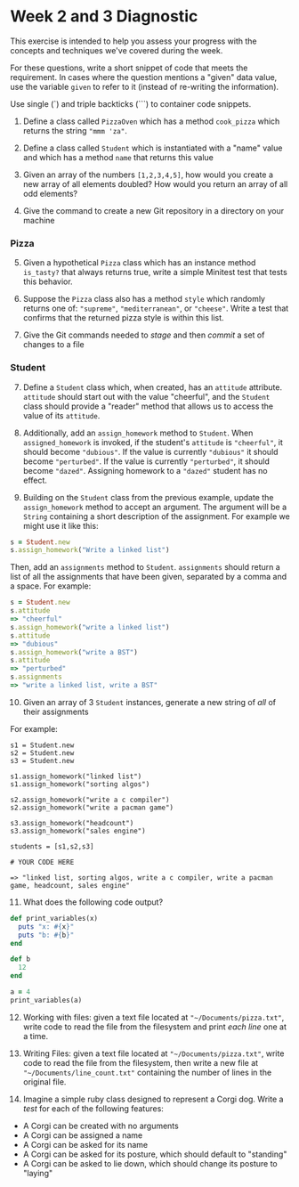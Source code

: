 # Week 2 and 3 Diagnostic

This exercise is intended to help you assess your progress with the concepts and techniques we've covered during the week.

For these questions, write a short snippet of code that meets the requirement. In cases where the question mentions a "given" data value, use the variable `given` to refer to it (instead of re-writing the information).

Use single (\`) and triple backticks (\`\`\`) to container code snippets.

1.  Define a class called `PizzaOven` which has a method `cook_pizza` which returns the string `"mmm 'za"`.

2.  Define a class called `Student` which is instantiated with a "name" value and which has a method `name` that returns this value

3.  Given an array of the numbers `[1,2,3,4,5]`, how would you create a new array of all elements doubled? How would you return an array of all odd elements?

4.  Give the command to create a new Git repository in a directory on your machine

### Pizza

5.  Given a hypothetical `Pizza` class which has an instance method `is_tasty?` that always returns true, write a simple Minitest test that tests this behavior.

6.  Suppose the `Pizza` class also has a method `style` which randomly returns one of: `"supreme"`, `"mediterranean"`, or `"cheese"`. Write a test that confirms that the returned pizza style is within this list.

6.  Give the Git commands needed to *stage* and then *commit* a set of changes to a file

### Student

7.  Define a `Student` class which, when created, has an `attitude` attribute.
`attitude` should start out with the value "cheerful", and the `Student` class should provide a "reader" method that allows us to access the value of its `attitude`.

8.  Additionally, add an `assign_homework` method to `Student`. When `assigned_homework` is invoked, if the student's `attitude` is `"cheerful"`, it should become `"dubious"`. If the value is currently `"dubious"` it should become `"perturbed"`. If the value is currently `"perturbed"`, it should become `"dazed"`. Assigning homework to a `"dazed"` student has no effect.

9.  Building on the `Student` class from the previous example, update the `assign_homework` method to accept an argument. The argument will be a `String` containing a short description of the assignment. For example we might use it like this:

```ruby
s = Student.new
s.assign_homework("Write a linked list")
```

Then, add an `assignments` method to `Student`. `assignments` should return a list of all the assignments that have been given, separated by a comma and a space. For example:

```ruby
s = Student.new
s.attitude
=> "cheerful"
s.assign_homework("write a linked list")
s.attitude
=> "dubious"
s.assign_homework("write a BST")
s.attitude
=> "perturbed"
s.assignments
=> "write a linked list, write a BST"
```

10. Given an array of 3 `Student` instances, generate a new string of *all* of their assignments

For example:

```
s1 = Student.new
s2 = Student.new
s3 = Student.new

s1.assign_homework("linked list")
s1.assign_homework("sorting algos")

s2.assign_homework("write a c compiler")
s2.assign_homework("write a pacman game")

s3.assign_homework("headcount")
s3.assign_homework("sales engine")

students = [s1,s2,s3]

# YOUR CODE HERE

=> "linked list, sorting algos, write a c compiler, write a pacman game, headcount, sales engine"
```

11. What does the following code output?

```ruby
def print_variables(x)
  puts "x: #{x}"
  puts "b: #{b}"
end

def b
  12
end

a = 4
print_variables(a)
```

12. Working with files: given a text file located at `"~/Documents/pizza.txt"`, write code to read the
file from the filesystem and print _each line_ one at a time.

13. Writing Files: given a text file located at `"~/Documents/pizza.txt"`, write code to read the file from the filesystem, then write a new file at `"~/Documents/line_count.txt"` containing the number of lines in the original file.

14.  Imagine a simple ruby class designed to represent a Corgi dog. Write a _test_ for each of the following features:

*  A Corgi can be created with no arguments
*  A Corgi can be assigned a name
*  A Corgi can be asked for its name
*  A Corgi can be asked for its posture, which should default to "standing"
*  A Corgi can be asked to lie down, which should change its posture to "laying"
